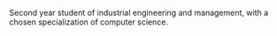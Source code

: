 Second year student of industrial engineering and management, with a chosen specialization of computer science.
